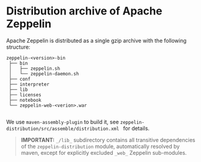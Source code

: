 <!---
 Licensed to the Apache Software Foundation (ASF) under one or more
 contributor license agreements.  See the NOTICE file distributed with
 this work for additional information regarding copyright ownership.
 The ASF licenses this file to You under the Apache License, Version 2.0
 (the "License"); you may not use this file except in compliance with
 the License.  You may obtain a copy of the License at

      http://www.apache.org/licenses/LICENSE-2.0

 Unless required by applicable law or agreed to in writing, software
 distributed under the License is distributed on an "AS IS" BASIS,
 WITHOUT WARRANTIES OR CONDITIONS OF ANY KIND, either express or implied.
 See the License for the specific language governing permissions and
 limitations under the License.
-->

# Distribution archive of Apache Zeppelin

Apache Zeppelin is distributed as a single gzip archive with the following structure:

```
zeppelin-<version>-bin
 ├── bin
 │   ├── zeppelin.sh
 │   └── zeppelin-daemon.sh
 ├── conf
 ├── interpreter
 ├── lib
 ├── licenses
 ├── notebook
 └── zeppelin-web-<verion>.war
 
```

We use `maven-assembly-plugin` to build it, see `zeppelin-distribution/src/assemble/distribution.xml ` for details.

>**IMPORTANT:** `_/lib_` subdirectory contains all transitive dependencies of the `zeppelin-distribution` module,
automatically resolved by maven, except for explicitly excluded `_web_` Zeppelin sub-modules.
